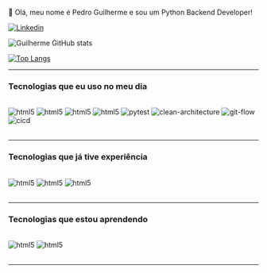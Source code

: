 
👋 Olá, meu nome é Pedro Guilherme e sou um Python Backend Developer!

[![Linkedin](https://img.shields.io/badge/LinkedIn-0077B5?style=for-the-badge&logo=linkedin&logoColor=white)](https://www.linkedin.com/in/pedro-guilherme-silva-moura-53519019b/)
     
![Guilherme GitHub stats](https://github-readme-stats.vercel.app/api?username=PedroGuilhermeSilv&show_icons=true&theme=radical)

[![Top Langs](https://github-readme-stats.vercel.app/api/top-langs/?username=PedroGuilhermeSilv&layout=donut-vertical)](https://github.com/anuraghazra/github-readme-stats)
<hr>

### Tecnologias que eu uso no meu dia

<div style="display: inline_block">
    <br/>
    <img aling="center" alt="html5" src="https://img.shields.io/badge/Django-092E20?style=for-the-badge&logo=django&logoColor=white">
    <img aling="center" alt="html5" src="https://img.shields.io/badge/Python-3776AB?style=for-the-badge&logo=python&logoColor=white">
    <img aling="center" alt="html5" src="https://img.shields.io/badge/PostgreSQL-316192?style=for-the-badge&logo=postgresql&logoColor=white">
    <img aling="center" alt="html5" src="https://img.shields.io/badge/GitHub-100000?style=for-the-badge&logo=github&logoColor=white">
    <img aling="center" alt="pytest" src="https://img.shields.io/badge/pytest-0A9EDC?style=for-the-badge&logo=pytest&logoColor=white">
    <img aling="center" alt="clean-architecture" src="https://img.shields.io/badge/Clean%20Architecture-000000?style=for-the-badge&logoColor=white">
    <img aling="center" alt="git-flow" src="https://img.shields.io/badge/Git%20Flow-F05032?style=for-the-badge&logo=git&logoColor=white">
    <img aling="center" alt="cicd" src="https://img.shields.io/badge/CI%2FCD-000000?style=for-the-badge&logo=github-actions&logoColor=white">
</div>
<br/>

<hr>

### Tecnologias que já tive experiência
<div style="display: inline_block">
    <br/>
    <img aling="center" alt="html5" src="https://img.shields.io/badge/HTML-239120?style=for-the-badge&logo=html5&logoColor=white">
    <img aling="center" alt="html5" src="https://img.shields.io/badge/CSS-239120?&style=for-the-badge&logo=css3&logoColor=white">
    <img aling="center" alt="html5" src="https://img.shields.io/badge/TypeScript-007ACC?style=for-the-badge&logo=typescript&logoColor=white">
</div>
<br/>
<hr>

### Tecnologias que estou aprendendo

<div style="display: inline_block">
    <br/>
    <img aling="center" alt="html5" src="https://img.shields.io/badge/React-20232A?style=for-the-badge&logo=react&logoColor=61DAFB">
    <img aling="center" alt="html5" src="https://img.shields.io/badge/Amazon_AWS-232F3E?style=for-the-badge&logo=amazon-aws&logoColor=white">
</div>
<br/>
<hr>

